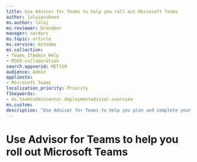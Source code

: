 ```yaml
---
title: Use Advisor for Teams to help you roll out Microsoft Teams
author: lolajacobsen
ms.author: lolaj
ms.reviewer: brandber
manager: serdars
ms.topic: article
ms.service: msteams
ms.collection: 
- Teams_ITAdmin_Help
- M365-collaboration
search.appverid: MET150
audience: Admin
appliesto:
- Microsoft Teams
localization_priority: Priority
f1keywords: 
- ms.teamsadmincenter.deploymentadvisor.overview
ms.custom:
description: "Use Advisor for Teams to help you plan and complete your Microsoft Teams deployment."
---
```


# Use Advisor for Teams to help you roll out Microsoft Teams